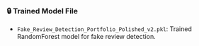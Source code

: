 ### 🔒 Trained Model File
- `Fake_Review_Detection_Portfolio_Polished_v2.pkl`: Trained RandomForest model for fake review detection.
